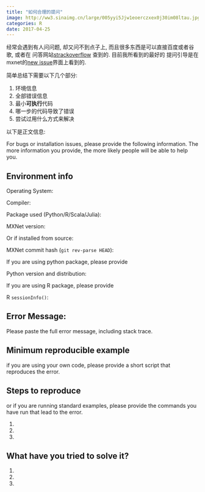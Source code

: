 ```yaml
---
title: "如何合理的提问"
image: http://ww3.sinaimg.cn/large/005yyi5Jjw1eoerczxex0j30im08ltau.jpg
categories: R
date: 2017-04-25
---
```


经常会遇到有人问问题, 却又问不到点子上, 而且很多东西是可以直接百度或者谷歌, 或者在
问答网站[strackoverflow](http://strackoverflow.com) 查到的. 目前我所看到的最好的
提问引导是在mxnet的[new issue](https://github.com/dmlc/mxnet/issues/new)界面上看到的.

简单总结下需要以下几个部分:

1. 环境信息
1. 全部错误信息
1. 最小**可执行**代码
1. 哪一步的代码导致了错误
1. 尝试过用什么方式来解决

以下是正文信息:

For bugs or installation issues, please provide the following information.
The more information you provide, the more likely people will be able to help you.


## Environment info
Operating System:

Compiler:

Package used (Python/R/Scala/Julia):

MXNet version:

Or if installed from source:

MXNet commit hash (`git rev-parse HEAD`):

If you are using python package, please provide

Python version and distribution:

If you are using R package, please provide

R `sessionInfo()`:

## Error Message:
Please paste the full error message, including stack trace.

## Minimum reproducible example
if you are using your own code, please provide a short script that reproduces the error.

## Steps to reproduce
or if you are running standard examples, please provide the commands you have run that lead to the error.

1.
2.
3.

## What have you tried to solve it?

1.
2.
3.
